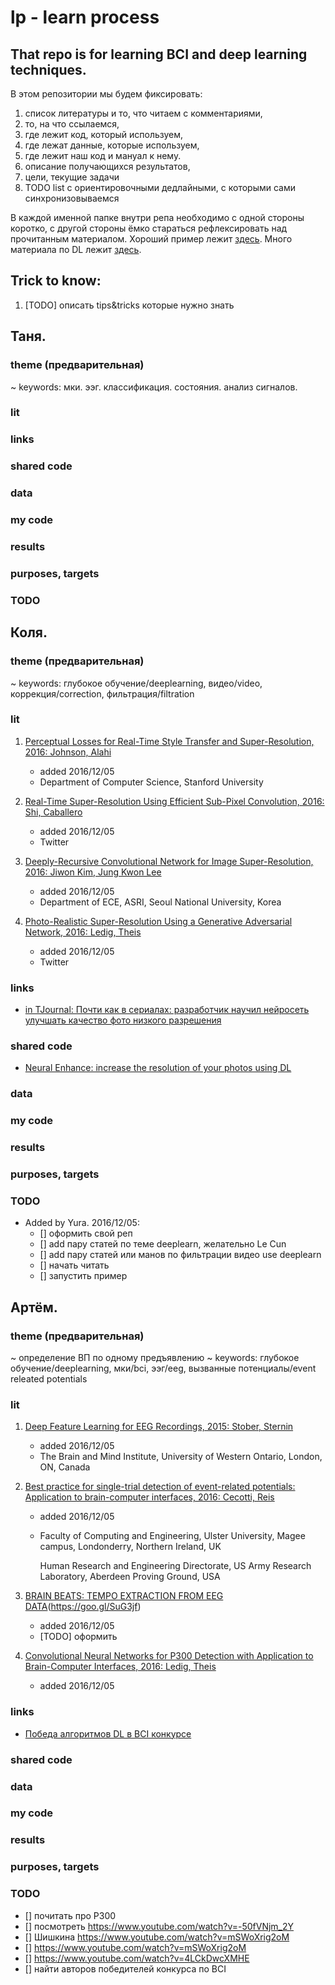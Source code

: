 # lp - learn process

## That repo is for learning BCI and deep learning techniques.

В этом репозитории мы будем фиксировать:

1. список литературы и то, что читаем с комментариями, 
2. то, на что ссылаемся,
3. где лежит код, который используем,
4. где лежат данные, которые используем,
5. где лежит наш код и мануал к нему.
6. описание получающихся результатов,
7. цели, текущие задачи
8. TODO list с ориентировочными дедлайными, с которыми сами синхронизовываемся

В каждой именной папке внутри репа необходимо с одной стороны коротко, с другой стороны ёмко стараться рефлексировать над прочитанным материалом. Хороший пример лежит [здесь](https://github.com/aleju/papers). Много материала по DL лежит [здесь](https://github.com/ChristosChristofidis/awesome-deep-learning).

## Trick to know:

1. [TODO] описать tips&tricks которые нужно знать

## Таня.

### theme (предварительная)

~ keywords: мки. ээг. классификация. состояния. анализ сигналов.

### lit
### links
### shared code
### data
### my code
### results
### purposes, targets
### TODO

## Коля.

### theme (предварительная)

~ keywords: глубокое обучение/deeplearning, видео/video, коррекция/correction, фильтрация/filtration

### lit

1. [Perceptual Losses for Real-Time Style Transfer and Super-Resolution, 2016: Johnson, Alahi](http://arxiv.org/abs/1603.08155)
    * added 2016/12/05
    * Department of Computer Science, Stanford University

2. [Real-Time Super-Resolution Using Efficient Sub-Pixel Convolution, 2016: Shi, Caballero](https://arxiv.org/abs/1609.05158)
    * added 2016/12/05
	* Twitter

3. [Deeply-Recursive Convolutional Network for Image Super-Resolution, 2016: Jiwon Kim, Jung Kwon Lee ](https://arxiv.org/abs/1511.04491)
    * added 2016/12/05
	* Department of ECE, ASRI, Seoul National University, Korea

4. [Photo-Realistic Super-Resolution Using a Generative Adversarial Network, 2016: Ledig, Theis](https://arxiv.org/abs/1609.04802)
    * added 2016/12/05
	* Twitter

### links
* [in TJournal: Почти как в сериалах: разработчик научил нейросеть улучшать качество фото низкого разрешения](https://tjournal.ru/36647-pochti-kak-v-serialah-razrabotchik-nauchil-neiroset-uluchshat-kachestvo-foto-nizkogo-razresheniya)

### shared code
* [Neural Enhance: increase the resolution of your photos using DL](https://github.com/alexjc/neural-enhance)

### data
### my code
### results
### purposes, targets
### TODO
* Added by Yura. 2016/12/05:
    * [] оформить свой реп
    * [] add пару статей по теме deeplearn, желательно Le Cun
    * [] add пару статей или манов по фильтрации видео use deeplearn
	* [] начать читать
	* [] запустить пример

## Артём.

### theme (предварительная)

~ определение ВП по одному предъявлению
~ keywords: глубокое обучение/deeplearning, мки/bci, ээг/eeg, вызванные потенциалы/event releated potentials

### lit

1. [Deep Feature Learning for EEG Recordings, 2015: Stober, Sternin](https://arxiv.org/abs/1511.04306)
    * added 2016/12/05
    * The Brain and Mind Institute, University of Western Ontario, London, ON, Canada

2. [Best practice for single-trial detection of event-related potentials: Application to brain-computer interfaces, 2016: Cecotti, Reis](https://www.ncbi.nlm.nih.gov/pubmed/27453051)
    * added 2016/12/05
	* Faculty of Computing and Engineering, Ulster University, Magee campus, Londonderry, Northern Ireland, UK
	
	  Human Research and Engineering Directorate, US Army Research Laboratory, Aberdeen Proving Ground, USA

3. [BRAIN BEATS: TEMPO EXTRACTION FROM EEG DATA](http://bib.sebastianstober.de/ismir2016.pdf)(https://goo.gl/SuG3jf)
    * added 2016/12/05
	* [TODO] оформить

4. [Convolutional Neural Networks for P300 Detection with Application to Brain-Computer Interfaces, 2016: Ledig, Theis](http://uir.ulster.ac.uk/27675/1/cecotti_pami.pdf)
    * added 2016/12/05
	

### links

* [Победа алгоритмов DL в BCI конкурсе](https://news.developer.nvidia.com/imperial-college-leveraging-deep-learning-in-cybathlons-brain-computer-interface-race/)

### shared code
### data


### my code
### results
### purposes, targets
### TODO

* [] почитать про P300
* [] посмотреть https://www.youtube.com/watch?v=-50fVNjm_2Y
* [] Шишкина https://www.youtube.com/watch?v=mSWoXrig2oM
* [] https://www.youtube.com/watch?v=mSWoXrig2oM
* [] https://www.youtube.com/watch?v=4LCkDwcXMHE 
* [] найти авторов победителей конкурса по BCI
